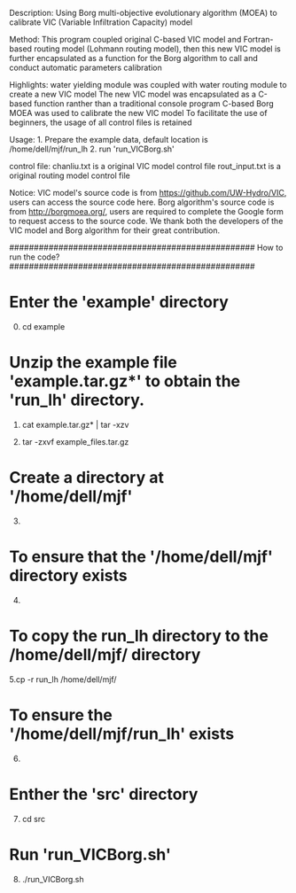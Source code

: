 Description:
	Using Borg multi-objective evolutionary algorithm (MOEA) to calibrate VIC (Variable Infiltration Capacity) model

Method:
	This program coupled original C-based VIC model and Fortran-based routing model (Lohmann routing model),
	then this new VIC model is further encapsulated as a function for the Borg algorithm to call and conduct
	automatic parameters calibration

Highlights:
	water yielding module was coupled with water routing module to create a new VIC model
	The new VIC model was encapsulated as a C-based function ranther than a traditional console program
	C-based Borg MOEA was used to calibrate the new VIC model 
	To facilitate the use of beginners, the usage of all control files is retained

Usage:
    1. Prepare the example data, default location is /home/dell/mjf/run_lh
	2. run 'run_VICBorg.sh'

control file:
	chanliu.txt is a original VIC model control file
	rout_input.txt is a original routing model control file

Notice:
	VIC model's source code is from https://github.com/UW-Hydro/VIC, users can access the source code here.
	Borg algorithm's source code is from http://borgmoea.org/, users are required to complete the Google form to request access to the source code.
	We thank both the developers of the VIC model and Borg algorithm for their great contribution.

##################################################
How to run the code?
##################################################
# Enter the 'example' directory
0. cd example

# Unzip the example file 'example.tar.gz*' to obtain the 'run_lh' directory.
1. cat example.tar.gz* | tar -xzv

2. tar -zxvf example_files.tar.gz

# Create a directory at '/home/dell/mjf'
3.

# To ensure that the '/home/dell/mjf' directory exists
4.

# To copy the run_lh directory to the /home/dell/mjf/ directory
5.cp -r run_lh /home/dell/mjf/

# To ensure the '/home/dell/mjf/run_lh' exists
6. 

# Enther the 'src' directory
7. cd src

# Run 'run_VICBorg.sh'
8. ./run_VICBorg.sh

